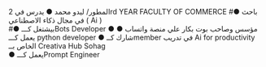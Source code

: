 المطور/ ليدو محمد 
● يدرس في 2rd YEAR FACULTY OF COMMERCE
#● باحث في مجال ذكاء الاصطناعي ( Ai )  
#● بيشتغل كـــBots  Developer
● مؤسس وصاحب بوت بكار علي منصة واتساب 
● يعمل كـــ python developer 
● شارك كــmember في تدريب Ai for productivity  الخاص بــ Creativa Hub Sohag  
●  يعمل كـــPrompt Engineer 
